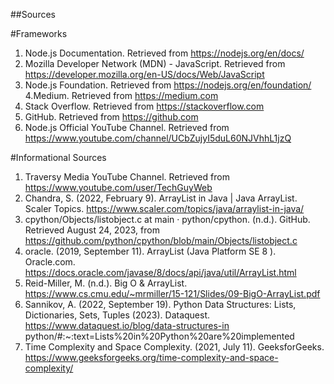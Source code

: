 ##Sources

#Frameworks
1. Node.js Documentation. Retrieved from https://nodejs.org/en/docs/
2. Mozilla Developer Network (MDN) - JavaScript. Retrieved from https://developer.mozilla.org/en-US/docs/Web/JavaScript
3. Node.js Foundation. Retrieved from https://nodejs.org/en/foundation/
4.Medium. Retrieved from https://medium.com
5. Stack Overflow. Retrieved from https://stackoverflow.com
6. GitHub. Retrieved from https://github.com
7. Node.js Official YouTube Channel. Retrieved from https://www.youtube.com/channel/UCbZujyI5duL60NJVhhL1jzQ

#Informational Sources
1. Traversy Media YouTube Channel. Retrieved from https://www.youtube.com/user/TechGuyWeb
2. Chandra, S. (2022, February 9). ArrayList in Java | Java ArrayList. Scaler Topics. https://www.scaler.com/topics/java/arraylist-in-java/
3. cpython/Objects/listobject.c at main · python/cpython. (n.d.). GitHub. Retrieved August 24, 2023, from https://github.com/python/cpython/blob/main/Objects/listobject.c
4. oracle. (2019, September 11). ArrayList (Java Platform SE 8 ). Oracle.com. https://docs.oracle.com/javase/8/docs/api/java/util/ArrayList.html
5. Reid-Miller, M. (n.d.). Big O & ArrayList. https://www.cs.cmu.edu/~mrmiller/15-121/Slides/09-BigO-ArrayList.pdf
6. Sannikov, A. (2022, September 19). Python Data Structures: Lists, Dictionaries, Sets, Tuples (2023). Dataquest. https://www.dataquest.io/blog/data-structures-in 
   python/#:~:text=Lists%20in%20Python%20are%20implemented
7. Time Complexity and Space Complexity. (2021, July 11). GeeksforGeeks. https://www.geeksforgeeks.org/time-complexity-and-space-complexity/

